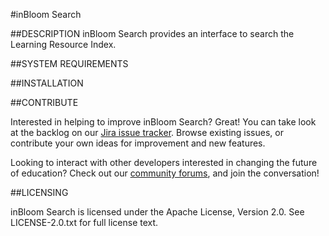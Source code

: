 #inBloom Search

##DESCRIPTION
inBloom Search provides an interface to search the Learning Resource Index.

##SYSTEM REQUIREMENTS


##INSTALLATION


##CONTRIBUTE

Interested in helping to improve inBloom Search? Great! You can take look at the backlog on our [Jira issue tracker](https://support.inbloom.org "Jira"). Browse existing issues, or contribute your own ideas for improvement and new features.

Looking to interact with other developers interested in changing the future of education? Check out our [community forums](https://forums.inbloom.org/ "Forums"), and join the conversation!

##LICENSING

inBloom Search is licensed under the Apache License, Version 2.0. See LICENSE-2.0.txt for full license text.